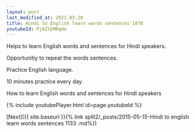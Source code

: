 ```yaml
---
layout: post
last_modified_at: 2021-03-29
title: Hindi to English learn words sentences 1070 
youtubeId: PjAZtEMRqHo
---
```

 
 
Helps to learn English words and sentences for Hindi speakers.

Opportunitiy to repeat the words sentences. 

Practice English language. 
 
10 minutes practice every day. 
 
How to learn English words and sentences for Hindi speakers 
 
{% include youtubePlayer.html id=page.youtubeId %}
 
 
[Next]({{ site.baseurl }}{% link  split2/_posts/2015-05-15-Hindi to english learn words sentences 1133 .md%})
 
